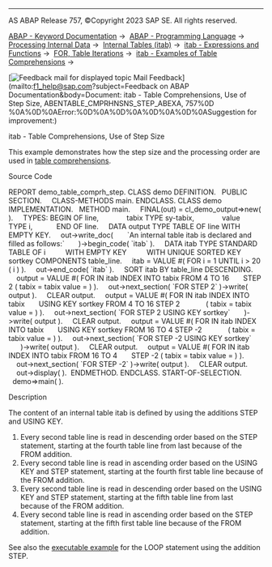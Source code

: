  

* * *

AS ABAP Release 757, ©Copyright 2023 SAP SE. All rights reserved.

[ABAP - Keyword Documentation](javascript:call_link\('abenabap.htm'\)) →  [ABAP - Programming Language](javascript:call_link\('abenabap_reference.htm'\)) →  [Processing Internal Data](javascript:call_link\('abenabap_data_working.htm'\)) →  [Internal Tables (itab)](javascript:call_link\('abenitab.htm'\)) →  [itab - Expressions and Functions](javascript:call_link\('abentable_processing_expr_func.htm'\)) →  [FOR, Table Iterations](javascript:call_link\('abenfor_itab.htm'\)) →  [itab - Examples of Table Comprehensions](javascript:call_link\('abentable_comprehensions_abexas.htm'\)) → 

 [![](Mail.gif?object=Mail.gif&sap-language=EN "Feedback mail for displayed topic") Mail Feedback](mailto:f1_help@sap.com?subject=Feedback on ABAP Documentation&body=Document: itab - Table Comprehensions, Use of Step Size, ABENTABLE_CMPRHNSNS_STEP_ABEXA, 757%0D
%0A%0D%0AError:%0D%0A%0D%0A%0D%0A%0D%0ASuggestion for improvement:)

itab - Table Comprehensions, Use of Step Size

This example demonstrates how the step size and the processing order are used in [table comprehensions](javascript:call_link\('abentable_comprehension_glosry.htm'\) "Glossary Entry").

Source Code   

REPORT demo\_table\_comprh\_step.
CLASS demo DEFINITION.
  PUBLIC SECTION.
    CLASS-METHODS main.
ENDCLASS.
CLASS demo IMPLEMENTATION.
  METHOD main.
    FINAL(out) = cl\_demo\_output=>new( ).
    TYPES: BEGIN OF line,
             tabix TYPE sy-tabix,
             value   TYPE i,
           END OF line.
    DATA output TYPE TABLE OF line WITH EMPTY KEY.
    out->write\_doc(
      \`An internal table itab is declared and filled as follows:\`
      )->begin\_code( \`itab\` ).
    DATA itab TYPE STANDARD TABLE OF i
         WITH EMPTY KEY
         WITH UNIQUE SORTED KEY sortkey COMPONENTS table\_line.
    itab = VALUE #( FOR i = 1 UNTIL i > 20 ( i ) ).
    out->end\_code( \`itab\` ).
    SORT itab BY table\_line DESCENDING.
    output = VALUE #( FOR <fs> IN itab INDEX INTO tabix FROM 4 TO 16
      STEP 2 ( tabix = tabix value = <fs> ) ).
    out->next\_section( \`FOR STEP 2\` )->write( output ).
    CLEAR output.
    output = VALUE #( FOR <fs> IN itab INDEX INTO tabix
      USING KEY sortkey FROM 4 TO 16 STEP 2
            ( tabix = tabix value = <fs> ) ).
    out->next\_section( \`FOR STEP 2 USING KEY sortkey\`
      )->write( output ).
    CLEAR output.
    output = VALUE #( FOR <fs> IN itab INDEX INTO tabix
      USING KEY sortkey FROM 16 TO 4 STEP -2
            ( tabix = tabix value = <fs> ) ).
    out->next\_section( \`FOR STEP -2 USING KEY sortkey\`
      )->write( output ).
    CLEAR output.
    output = VALUE #( FOR <fs> IN itab INDEX INTO tabix FROM 16 TO 4
      STEP -2 ( tabix = tabix value = <fs> ) ).
    out->next\_section( \`FOR STEP -2\` )->write( output ).
    CLEAR output.
    out->display( ).  ENDMETHOD.
ENDCLASS.
START-OF-SELECTION.
  demo=>main( ).

Description   

The content of an internal table itab is defined by using the additions STEP and USING KEY.

1.  Every second table line is read in descending order based on the STEP statement, starting at the fourth table line from last because of the FROM addition.
2.  Every second table line is read in ascending order based on the USING KEY and STEP statement, starting at the fourth first table line because of the FROM addition.
3.  Every second table line is read in descending order based on the USING KEY and STEP statement, starting at the fifth table line from last because of the FROM addition.
4.  Every second table line is read in ascending order based on the STEP statement, starting at the fifth first table line because of the FROM addition.

See also the [executable example](javascript:call_link\('abenloop_at_itab_step_abexa.htm'\)) for the LOOP statement using the addition STEP.